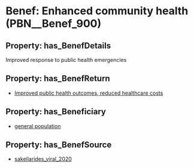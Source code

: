 # Benef: __Enhanced community health__ (PBN__Benef_900)

## Property: has_BenefDetails

Improved response to public health emergencies

## Property: has_BenefReturn

* [Improved public health outcomes, reduced healthcare costs](../BenefReturn/PBN__BenefReturn_986)

## Property: has_Beneficiary

* [general population](../Stakeholder/PBN__Stakeholder_9)

## Property: has_BenefSource

* [sakellarides_viral_2020](../Article/PBN__Article_183)

